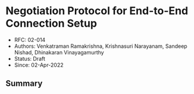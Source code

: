 <!--
 Copyright IBM Corp. All Rights Reserved.

 SPDX-License-Identifier: CC-BY-4.0
 -->
# Negotiation Protocol for End-to-End Connection Setup

- RFC: 02-014
- Authors: Venkatraman Ramakrishna, Krishnasuri Narayanam, Sandeep Nishad, Dhinakaran Vinayagamurthy
- Status: Draft
- Since: 02-Apr-2022


## Summary

